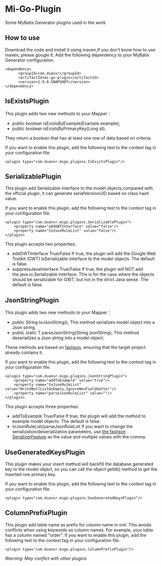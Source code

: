 # Mi-Go-Plugin
Some MyBatis Generator plugins used in the work
## How to use 
Download the code and install it using maven,If you don't know how to use maven, please google it.
Add the following dependency to your MyBatis Generator configuration.

```
<dependency>
      <groupId>com.duanxr</groupId>
      <artifactId>mi-go-plugin</artifactId>
      <version>1.0.0-SNAPSHOT</version>
</dependency>

```

## IsExistsPlugin

This plugin adds two new methods to your Mapper：
* public boolean isExistsByExample(Example example);
* public boolean isExistsByPrimaryKey(Long id);

They return a boolean that has at least one row of data based on criteria.

If you want to enable this plugin, add the following text to the context tag in your configuration file.
```
<plugin type="com.duanxr.migo.plugins.IsExistsPlugin"/>
```
## SerializablePlugin
This plugin add Serializable interface to the model objects,compared with the official plugin, it can generate serialVersionUID based on class hash value.

If you want to enable this plugin, add the following text to the context tag in your configuration file.
```
<plugin type="com.duanxr.migo.plugins.SerializablePlugin">
    <property name="addGWTInterface" value="false"/>
    <property name="toJsonRuleList" value="false"/>
</plugin>
```

This plugin accepts two properties:
* addGWTInterface True/False
If true, the plugin will add the Google Web Toolkit (GWT) IsSerializable interface to the model objects. The default is false.
* suppressJavaInterface True/False
If true, the plugin will NOT add the java.io.Serializable interface. This is for the case where the objects should be serializable for GWT, but not in the strict Java sense. The default is false.

## JsonStringPlugin
This plugin adds two new methods to your Mapper：
* public String toJsonString();
    This method serializes model object into a Json string.
* public static T parseJsonString(String jsonString);
    This method deserializes a Json string into a model object.
    
These methods are based on [fastjson](https://github.com/alibaba/fastjson), ensuring that the target project already contains it.

If you want to enable this plugin, add the following text to the context tag in your configuration file.
```
<plugin type="com.duanxr.migo.plugins.JsonStringPlugin">  
    <property name="addToExample" value="true"/>  
    <property name="toJsonRuleList" value="WriteNullListAsEmpty,IgnoreNonFieldGetter"/>  
    <property name="parseJsonRuleList" value=""/>
</plugin>
```
This plugin accepts three properties:
* addToExample True/False
If true, the plugin will add the method to example model objects. The default is false.
* toJsonRuleList/parseJsonRuleList
If you want to change the serialization/deserialization parameters, use [the fastjson SerializerFeature](https://github.com/alibaba/fastjson) as the value and multiple values with the comma.

## UseGeneratedKeysPlugin
This plugin makes your insert method will backfill the database generated key to the model object, so you can call the object getId() method to get the inserted row primary key.

If you want to enable this plugin, add the following text to the context tag in your configuration file.
```
<plugin type="com.duanxr.migo.plugins.UseGeneratedKeysPlugin"/>
```
## ColumnPrefixPlugin

This plugin add table name as prefix for column name in xml.
This avoids conflicts when using keywords as column names. For example, your table has a column named "order".
If you want to enable this plugin, add the following text to the context tag in your configuration file.
```
<plugin type="com.duanxr.migo.plugins.ColumnPrefixPlugin"/>
```
*Warning: May conflict with other plugins*